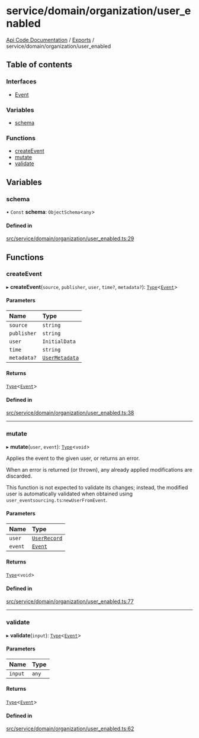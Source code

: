 # service/domain/organization/user\_enabled
 
[Api Code Documentation](../README.md) / [Exports](../modules.md) / service/domain/organization/user\_enabled

## Table of contents

### Interfaces

- [Event](../interfaces/service_domain_organization_user_enabled.Event.md)

### Variables

- [schema](service_domain_organization_user_enabled.md#schema)

### Functions

- [createEvent](service_domain_organization_user_enabled.md#createevent)
- [mutate](service_domain_organization_user_enabled.md#mutate)
- [validate](service_domain_organization_user_enabled.md#validate)

## Variables

### schema

• `Const` **schema**: `ObjectSchema`<`any`\>

#### Defined in

[src/service/domain/organization/user_enabled.ts:29](https://github.com/openkfw/TruBudget/blob/a06c11b/api/src/service/domain/organization/user_enabled.ts#L29)

## Functions

### createEvent

▸ **createEvent**(`source`, `publisher`, `user`, `time?`, `metadata?`): [`Type`](result.md#type)<[`Event`](../interfaces/service_domain_organization_user_enabled.Event.md)\>

#### Parameters

| Name | Type |
| :------ | :------ |
| `source` | `string` |
| `publisher` | `string` |
| `user` | `InitialData` |
| `time` | `string` |
| `metadata?` | [`UserMetadata`](service_domain_metadata.md#usermetadata) |

#### Returns

[`Type`](result.md#type)<[`Event`](../interfaces/service_domain_organization_user_enabled.Event.md)\>

#### Defined in

[src/service/domain/organization/user_enabled.ts:38](https://github.com/openkfw/TruBudget/blob/a06c11b/api/src/service/domain/organization/user_enabled.ts#L38)

___

### mutate

▸ **mutate**(`user`, `event`): [`Type`](result.md#type)<`void`\>

Applies the event to the given user, or returns an error.

When an error is returned (or thrown), any already applied modifications are
discarded.

This function is not expected to validate its changes; instead, the modified user
is automatically validated when obtained using
`user_eventsourcing.ts`:`newUserFromEvent`.

#### Parameters

| Name | Type |
| :------ | :------ |
| `user` | [`UserRecord`](../interfaces/service_domain_organization_user_record.UserRecord.md) |
| `event` | [`Event`](../interfaces/service_domain_organization_user_enabled.Event.md) |

#### Returns

[`Type`](result.md#type)<`void`\>

#### Defined in

[src/service/domain/organization/user_enabled.ts:77](https://github.com/openkfw/TruBudget/blob/a06c11b/api/src/service/domain/organization/user_enabled.ts#L77)

___

### validate

▸ **validate**(`input`): [`Type`](result.md#type)<[`Event`](../interfaces/service_domain_organization_user_enabled.Event.md)\>

#### Parameters

| Name | Type |
| :------ | :------ |
| `input` | `any` |

#### Returns

[`Type`](result.md#type)<[`Event`](../interfaces/service_domain_organization_user_enabled.Event.md)\>

#### Defined in

[src/service/domain/organization/user_enabled.ts:62](https://github.com/openkfw/TruBudget/blob/a06c11b/api/src/service/domain/organization/user_enabled.ts#L62)
